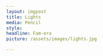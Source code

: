 ```yaml
---
layout: imgpost
title: Lights
media: Pencil
style: 
headline: Fam-era
picture: /assets/images/lights.jpg

---
```

